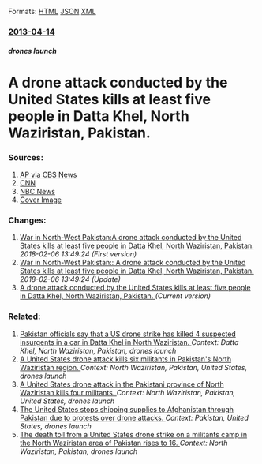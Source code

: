 
Formats: [HTML](/news/2013/04/14/a-drone-attack-conducted-by-the-united-states-kills-at-least-five-people-in-datta-khel-north-waziristan-pakistan.html)  [JSON](/news/2013/04/14/a-drone-attack-conducted-by-the-united-states-kills-at-least-five-people-in-datta-khel-north-waziristan-pakistan.json)  [XML](/news/2013/04/14/a-drone-attack-conducted-by-the-united-states-kills-at-least-five-people-in-datta-khel-north-waziristan-pakistan.xml)  

### [2013-04-14](/news/2013/04/14/index.md)

##### drones launch
# A drone attack conducted by the United States kills at least five people in Datta Khel, North Waziristan, Pakistan. 




### Sources:

1. [AP via CBS News](http://www.cbsnews.com/8301-202_162-57579525/pakistani-officials-suspected-u.s-drone-strike-kills-4/)
2. [CNN](http://www.cnn.com/2013/04/14/world/asia/pakistan-drone-strike/)
3. [NBC News](http://worldnews.nbcnews.com/_news/2013/04/14/17748135-suspected-us-drone-strike-kills-5-in-pakistan)
3. [Cover Image](http://cbsnews1.cbsistatic.com/hub/i/2014/03/05/6732c520-3370-400f-900a-273f656490d4/whats-in-the-news-coverart-1400x1400.jpg)

### Changes:

1. [War in North-West Pakistan:A drone attack conducted by the United States kills at least five people in Datta Khel, North Waziristan, Pakistan. ](/news/2013/04/14/war-in-north-west-pakistan-pa-drone-attack-conducted-by-the-united-states-kills-at-least-five-people-in-datta-khel-north-waziristan-pakist.md) _2018-02-06 13:49:24 (First version)_
2. [War in North-West Pakistan:: A drone attack conducted by the United States kills at least five people in Datta Khel, North Waziristan, Pakistan. ](/news/2013/04/14/war-in-north-west-pakistan-a-drone-attack-conducted-by-the-united-states-kills-at-least-five-people-in-datta-khel-north-waziristan-pakis.md) _2018-02-06 13:49:24 (Update)_
2. [A drone attack conducted by the United States kills at least five people in Datta Khel, North Waziristan, Pakistan. ](/news/2013/04/14/a-drone-attack-conducted-by-the-united-states-kills-at-least-five-people-in-datta-khel-north-waziristan-pakistan.md) _(Current version)_

### Related:

1. [Pakistan officials say that a US drone strike has killed 4 suspected insurgents in a car in Datta Khel in North Waziristan. ](/news/2013/03/22/pakistan-officials-say-that-a-us-drone-strike-has-killed-4-suspected-insurgents-in-a-car-in-datta-khel-in-north-waziristan.md) _Context: Datta Khel, North Waziristan, Pakistan, drones launch_
2. [A United States drone attack kills six militants in Pakistan's North Waziristan region. ](/news/2011/10/30/a-united-states-drone-attack-kills-six-militants-in-pakistan-s-north-waziristan-region.md) _Context: North Waziristan, Pakistan, United States, drones launch_
3. [A United States drone attack in the Pakistani province of North Waziristan kills four militants. ](/news/2011/08/16/a-united-states-drone-attack-in-the-pakistani-province-of-north-waziristan-kills-four-militants.md) _Context: North Waziristan, Pakistan, United States, drones launch_
4. [The United States stops shipping supplies to Afghanistan through Pakistan due to protests over drone attacks. ](/news/2013/12/4/the-united-states-stops-shipping-supplies-to-afghanistan-through-pakistan-due-to-protests-over-drone-attacks.md) _Context: Pakistan, United States, drones launch_
5. [The death toll from a United States drone strike on a militants camp in the North Waziristan area of Pakistan rises to 16. ](/news/2013/07/3/the-death-toll-from-a-united-states-drone-strike-on-a-militants-camp-in-the-north-waziristan-area-of-pakistan-rises-to-16.md) _Context: North Waziristan, Pakistan, drones launch_
